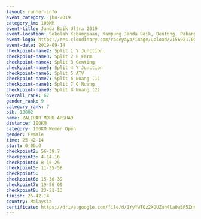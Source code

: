 ```yaml
---
layout: runner-info 
event_category: jbu-2019 
category_km: 100KM 
event-title: Janda Baik Ultra 2019  
event-location: Sekolah Kebangsaan, Kampung Janda Baik, Bentong, Pahang, Malaysia 
event-logo: https://res.cloudinary.com/raceyaya/image/upload/v1569217009/logo/janda-baik_vch1pc.jpg 
event-date: 2019-09-14 
checkpoint-name2: Split 1 Y Junction 
checkpoint-name3: Split 2 E Farm 
checkpoint-name4: Split 3 Genting 
checkpoint-name5: Split 4 Y Junction 
checkpoint-name6: Split 5 ATV 
checkpoint-name7: Split 6 Nuang (1) 
checkpoint-name8: Split 7 G Nuang 
checkpoint-name9: Split 8 Nuang (2) 
overall_rank: 67
gender_rank: 9
category_rank: 7
bib: 13002
name: ZALIHAR MOHD ARSHAD
distance: 100KM
category: 100KM Women Open
gender: Female
time: 25-42-14
start: 0-00.0
checkpoint2: 56-39.7
checkpoint3: 4-14-16
checkpoint4: 8-15-25
checkpoint5: 11-35-58
checkpoint5: 
checkpoint6: 15-36-39
checkpoint7: 19-56-09
checkpoint8: 23-21-13
finish: 25-42-14
country: Malaysia
certificate: https://drive.google.com/file/d/1YyYwTQz2XGUZuh4la0wSP5ZnH8Kwxm9h/view?usp=sharing
---
```

